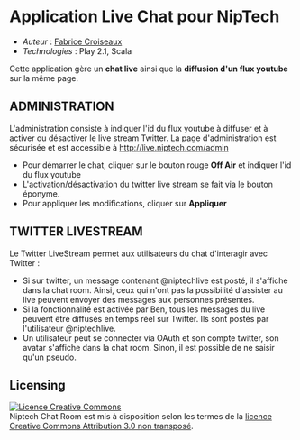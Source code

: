 # Application Live Chat pour NipTech
* *Auteur* : [Fabrice Croiseaux](http://twitter.com/fXzo)
* *Technologies* : Play 2.1, Scala

Cette application gère un **chat live** ainsi que la **diffusion d'un flux youtube** sur la même page.

## ADMINISTRATION
L'administration consiste à indiquer l'id du flux youtube à diffuser et à activer ou désactiver le live stream Twitter.
La page d'administration est sécurisée et est accessible à http://live.niptech.com/admin
* Pour démarrer le chat, cliquer sur le bouton rouge **Off Air** et indiquer l'id du flux youtube
* L'activation/désactivation du twitter live stream se fait via le bouton éponyme.
* Pour appliquer les modifications, cliquer sur **Appliquer**

## TWITTER LIVESTREAM
Le Twitter LiveStream permet aux utilisateurs du chat d'interagir avec Twitter :
* Si sur twitter, un message contenant @niptechlive est posté, il s'affiche dans la chat room. Ainsi, ceux qui n'ont pas la possibilité d'assister au live peuvent envoyer des messages aux personnes présentes.
* Si la fonctionnalité est activée par Ben, tous les messages du live peuvent être diffusés en temps réel sur Twitter. Ils sont postés par l'utilisateur @niptechlive.
* Un utilisateur peut se connecter via OAuth et son compte twitter, son avatar s'affiche dans la chat room. Sinon, il est possible de ne saisir qu'un pseudo.


## Licensing
<a rel="license" href="http://creativecommons.org/licenses/by/3.0/deed.fr"><img alt="Licence Creative Commons" style="border-width:0" src="http://i.creativecommons.org/l/by/3.0/88x31.png" /></a><br /><span xmlns:dct="http://purl.org/dc/terms/" property="dct:title">Niptech Chat Room</span> est mis à disposition selon les termes de la <a rel="license" href="http://creativecommons.org/licenses/by/3.0/deed.fr">licence Creative Commons Attribution 3.0 non transposé</a>.

